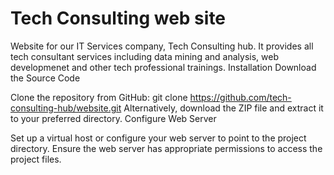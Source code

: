 # Tech Consulting web site

Website for our IT Services company, Tech Consulting hub. It provides all tech consultant services including data mining and analysis, web developmenet and other tech professional trainings.
Installation
Download the Source Code

Clone the repository from GitHub: git clone https://github.com/tech-consulting-hub/website.git
Alternatively, download the ZIP file and extract it to your preferred directory.
Configure Web Server

Set up a virtual host or configure your web server to point to the project directory.
Ensure the web server has appropriate permissions to access the project files.
